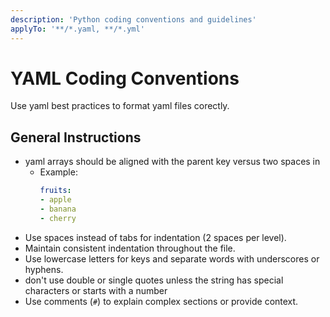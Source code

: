 ```yaml
---
description: 'Python coding conventions and guidelines'
applyTo: '**/*.yaml, **/*.yml'
---
```


# YAML Coding Conventions

Use yaml best practices to format yaml files corectly.

## General Instructions

- yaml arrays should be aligned with the parent key versus two spaces in
  - Example:
    ```yaml
    fruits:
    - apple
    - banana
    - cherry
    ```
- Use spaces instead of tabs for indentation (2 spaces per level).
- Maintain consistent indentation throughout the file.
- Use lowercase letters for keys and separate words with underscores or hyphens.
- don't use double or single quotes unless the string has special characters or starts with a number
- Use comments (`#`) to explain complex sections or provide context.
